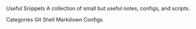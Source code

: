 Useful Snippets
A collection of small but useful notes, configs, and scripts.

Categories
Git
Shell
Markdown
Configs
